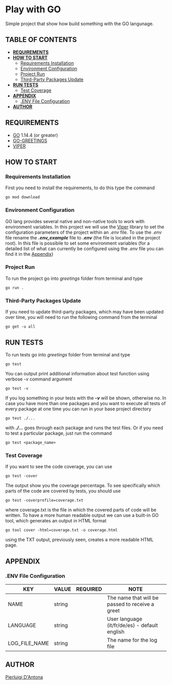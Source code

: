 # Play with GO

Simple project that show how build something with the GO langunage.

## TABLE OF CONTENTS

* **[REQUIREMENTS](#requirements)**
* **[HOW TO START](#how_to_start)**
  * [Requirements Installation](#how_to_start_requirements_installation)
  * [Environment Configuration](#how_to_start_environment_configuration)
  * [Project Run](#how_to_start_project_run)
  * [Third-Party Packages Update](#third_party_packages_update)
* **[RUN TESTS](#tests)**
  * [Test Coverage](#tests_coverage)
* **[APPENDIX](#appendix)**
  * [.ENV File Configuration](#appendix_env_file_configuration)
* **[AUTHOR](#author)**

## REQUIREMENTS <a name="requirements"></a>

- [GO](https://golang.org/) 1.14.4 (or greater)
- [GO-GREETINGS](https://github.com/Androide79/go-greetings)
- [VIPER](https://github.com/spf13/viper)

## HOW TO START <a name="how_to_start"></a>

### Requirements Installation <a name="how_to_start_requirements_installation"></a>

First you need to install the requirements, to do this type the command

    go mod download

### Environment Configuration <a name="how_to_start_environment_configuration"></a>

GO lang provides several native and non-native tools to work with environment variables.
In this project we will use the [Viper](https://github.com/spf13/viper) library to set the configuration parameters of the project within an *.env* file.
To use the *.env* file rename the ***.env_example*** file to ***.env*** (the file is located in the project root). In this file is possibile to set some environment variables (for a detailed list of what can currently be configured using the *.env* file you can find it in the [Appendix](#appendix_env_file_configuration))

### Project Run <a name="how_to_start_project_run"></a>

To run the project go into *greetings* folder from terminal and type

    go run .

### Third-Party Packages Update <a name="third_party_packages_update"></a>

If you need to update third-party packages, which may have been updated over time, you will need to run the following command from the terminal

    go get -u all

## RUN TESTS <a name="tests"></a>

To run tests go into *greetings* folder from terminal and type

    go test

You can output print additional information about test function using verbose *-v* command argument

    go test -v

If you log something in your tests with the ***-v*** will be shown, otherwise no.
In case you have more than one packages and you want to execute all tests of every package at one time you can run in your base project directory

    go test ./...

with ***./...*** goes through each package and runs the test files.
Or if you need to test a particular package, just run the command

    go test <package_name>

### Test Coverage <a name="tests_coverage"></a>

If you want to see the code coverage, you can use

    go test -cover

The output show you the coverage percentage. To see specifically which parts of the code are covered by tests, you should use

    go test -coverprofile=coverage.txt

where coverage.txt is the file in which the covered parts of code will be written.
To have a more human readable output we can use a built-in GO tool, which generates an output in HTML format

    go tool cover -html=coverage.txt -o coverage.html

using the TXT output, previously seen, creates a more readable HTML page.

## APPENDIX <a name="appendix"></a>

### .ENV File Configuration <a name="appendix_env_file_configuration"></a>

| KEY | VALUE | REQUIRED | NOTE |
| ------ | ------ | ------ | ------ |
| NAME | string || The name that will be passed to receive a greet |
| LANGUAGE | string || User language (it/fr/de/es) - default english |
| LOG_FILE_NAME | string || The name for the log file |


## AUTHOR <a name="author"></a>
[Pierluigi D'Antona](https://www.pierluigidantona.it)